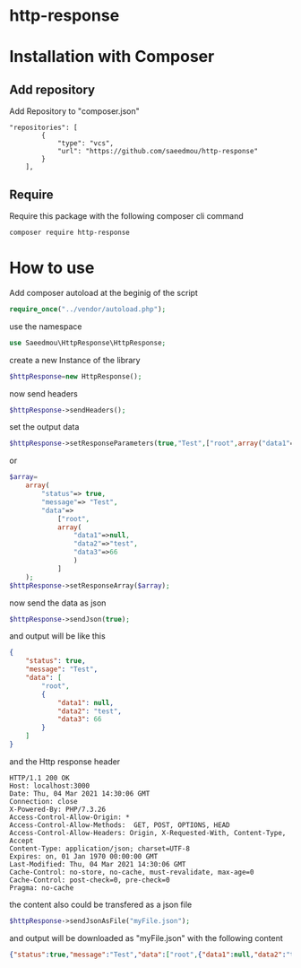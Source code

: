# http-response

# Installation with Composer
## Add repository
Add Repository to "composer.json"
```shell
"repositories": [
        {
            "type": "vcs",
            "url": "https://github.com/saeedmou/http-response"
        }
    ],
```

## Require
Require this package with the following composer cli command

```shell
composer require http-response
```

# How to use

Add composer autoload at the beginig of the script
```php
require_once("../vendor/autoload.php");
```

use the namespace
```php
use Saeedmou\HttpResponse\HttpResponse;
```

create a new Instance of the library
```php
$httpResponse=new HttpResponse();
```

now send headers
```php
$httpResponse->sendHeaders();
```

set the output data
```php
$httpResponse->setResponseParameters(true,"Test",["root",array("data1"=>null,"data2"=>"test","data3"=>55)],false);
```
or 
```php
$array=
    array(
        "status"=> true,
        "message"=> "Test",
        "data"=>
            ["root",
            array(
                "data1"=>null,
                "data2"=>"test",
                "data3"=>66
                )
            ]
    );
$httpResponse->setResponseArray($array);
```

now send the data as json
```php
$httpResponse->sendJson(true);
```

and output will be like this

```json
{
    "status": true,
    "message": "Test",
    "data": [
        "root",
        {
            "data1": null,
            "data2": "test",
            "data3": 66
        }
    ]
}
```

and the Http response header

```text
HTTP/1.1 200 OK
Host: localhost:3000
Date: Thu, 04 Mar 2021 14:30:06 GMT
Connection: close
X-Powered-By: PHP/7.3.26
Access-Control-Allow-Origin: *
Access-Control-Allow-Methods:  GET, POST, OPTIONS, HEAD
Access-Control-Allow-Headers: Origin, X-Requested-With, Content-Type, Accept
Content-Type: application/json; charset=UTF-8
Expires: on, 01 Jan 1970 00:00:00 GMT
Last-Modified: Thu, 04 Mar 2021 14:30:06 GMT
Cache-Control: no-store, no-cache, must-revalidate, max-age=0
Cache-Control: post-check=0, pre-check=0
Pragma: no-cache
```

the content also could be transfered as a json file
```php
$httpResponse->sendJsonAsFile("myFile.json");
```

and output will be downloaded as "myFile.json" with the following content
```json
{"status":true,"message":"Test","data":["root",{"data1":null,"data2":"test","data3":66}]}
```